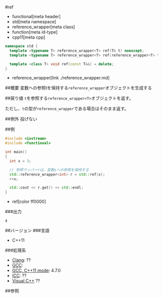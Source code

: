 #ref
* functional[meta header]
* std[meta namespace]
* reference_wrapper[meta class]
* function[meta id-type]
* cpp11[meta cpp]

```cpp
namespace std {
  template <typename T> reference_wrapper<T> ref(T& t) noexcept;
  template <typename T> reference_wrapper<T> ref(reference_wrapper<T> t) noexcept;

  template <class T> void ref(const T&&) = delete;
}
```
* reference_wrapper[link ./reference_wrapper.md]

##概要
変数への参照tを保持する`reference_wrapper`オブジェクトを生成する


##戻り値
`t`を参照する`reference_wrapper<T>`オブジェクトを返す。

ただし、`t`の型が`reference_wrapper`である場合はそのまま返す。


##例外
投げない


##例
```cpp
#include <iostream>
#include <functional>

int main()
{
  int x = 3;

  // 参照ラッパーrは、変数xへの参照を保持する
  std::reference_wrapper<int> r = std::ref(x);
  ++x;

  std::cout << r.get() << std::endl;
}
```
* ref[color ff0000]

###出力
```
4
```

##バージョン
###言語
- C++11

###処理系
- [Clang](/implementation.md#clang): ??
- [GCC](/implementation.md#gcc): 
- [GCC, C++11 mode](/implementation.md#gcc): 4.7.0
- [ICC](/implementation.md#icc): ??
- [Visual C++](/implementation.md#visual_cpp) ??


##参照


